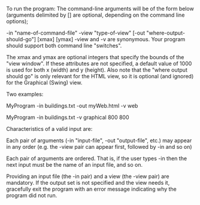 To run the program: 
The command-line arguments will be of the form below (arguments delimited by [] are optional, depending on the command line options);

 

-in "name-of-command-file" -view "type-of-view" [-out "where-output-should-go"] [xmax] [ymax] 
-view and -v are synonymous. Your program should support both command line "switches".

The xmax and ymax are optional integers that specify the bounds of the "view window". If these attributes are not specified, a default value of 1000 is used for both x (width) and y (height). Also note that the "where output should go" is only relevant for the HTML view, so it is optional (and ignored) for the Graphical (Swing) view.

Two examples:

MyProgram -in buildings.txt -out myWeb.html  -v web

MyProgram -in buildings.txt -v graphical 800 800

Characteristics of a valid input are:

Each pair of arguments (-in "input-file", -out "output-file", etc.) may appear in any order (e.g. the -view pair can appear first, followed by -in and so on)

Each pair of arguments are ordered. That is, if the user types -in then the next input must be the name of an input file, and so on.

Providing an input file (the -in pair) and a view (the -view pair) are mandatory. If the output set is not specified and the view needs it, gracefully exit the program with an error message indicating why the program did not run.

